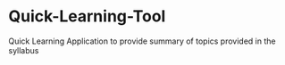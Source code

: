 # Quick-Learning-Tool
Quick Learning Application to provide summary of topics provided in the syllabus
